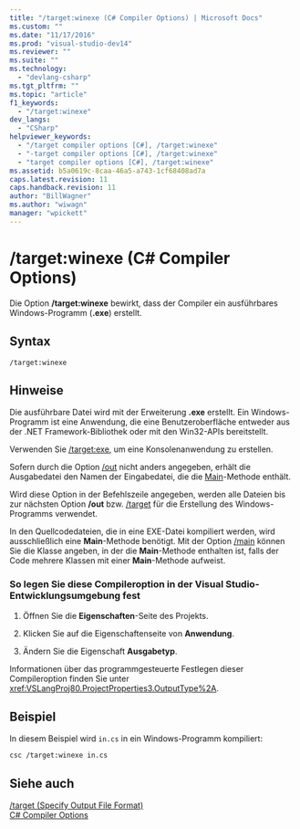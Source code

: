 ```yaml
---
title: "/target:winexe (C# Compiler Options) | Microsoft Docs"
ms.custom: ""
ms.date: "11/17/2016"
ms.prod: "visual-studio-dev14"
ms.reviewer: ""
ms.suite: ""
ms.technology: 
  - "devlang-csharp"
ms.tgt_pltfrm: ""
ms.topic: "article"
f1_keywords: 
  - "/target:winexe"
dev_langs: 
  - "CSharp"
helpviewer_keywords: 
  - "/target compiler options [C#], /target:winexe"
  - "-target compiler options [C#], /target:winexe"
  - "target compiler options [C#], /target:winexe"
ms.assetid: b5a0619c-8caa-46a5-a743-1cf68408ad7a
caps.latest.revision: 11
caps.handback.revision: 11
author: "BillWagner"
ms.author: "wiwagn"
manager: "wpickett"
---
```

# /target:winexe (C# Compiler Options)
Die Option **\/target:winexe** bewirkt, dass der Compiler ein ausführbares Windows\-Programm \(**.exe**\) erstellt.  
  
## Syntax  
  
```  
/target:winexe  
```  
  
## Hinweise  
 Die ausführbare Datei wird mit der Erweiterung **.exe** erstellt.  Ein Windows\-Programm ist eine Anwendung, die eine Benutzeroberfläche entweder aus der .NET Framework\-Bibliothek oder mit den Win32\-APIs bereitstellt.  
  
 Verwenden Sie [\/target:exe](../../../csharp/language-reference/compiler-options/target-exe-compiler-option.md), um eine Konsolenanwendung zu erstellen.  
  
 Sofern durch die Option [\/out](../../../csharp/language-reference/compiler-options/out-compiler-option.md) nicht anders angegeben, erhält die Ausgabedatei den Namen der Eingabedatei, die die [Main](../../../csharp/programming-guide/main-and-command-args/main-and-command-line-arguments.md)\-Methode enthält.  
  
 Wird diese Option in der Befehlszeile angegeben, werden alle Dateien bis zur nächsten Option **\/out** bzw. [\/target](../../../csharp/language-reference/compiler-options/target-compiler-option.md) für die Erstellung des Windows\-Programms verwendet.  
  
 In den Quellcodedateien, die in eine EXE\-Datei kompiliert werden, wird ausschließlich eine **Main**\-Methode benötigt.  Mit der Option [\/main](../../../csharp/language-reference/compiler-options/main-compiler-option.md) können Sie die Klasse angeben, in der die **Main**\-Methode enthalten ist, falls der Code mehrere Klassen mit einer **Main**\-Methode aufweist.  
  
### So legen Sie diese Compileroption in der Visual Studio\-Entwicklungsumgebung fest  
  
1.  Öffnen Sie die **Eigenschaften**\-Seite des Projekts.  
  
2.  Klicken Sie auf die Eigenschaftenseite von **Anwendung**.  
  
3.  Ändern Sie die Eigenschaft **Ausgabetyp**.  
  
 Informationen über das programmgesteuerte Festlegen dieser Compileroption finden Sie unter <xref:VSLangProj80.ProjectProperties3.OutputType%2A>.  
  
## Beispiel  
 In diesem Beispiel wird `in.cs` in ein Windows\-Programm kompiliert:  
  
```  
csc /target:winexe in.cs  
```  
  
## Siehe auch  
 [\/target \(Specify Output File Format\)](../../../csharp/language-reference/compiler-options/target-compiler-option.md)   
 [C\# Compiler Options](../../../csharp/language-reference/compiler-options/index.md)